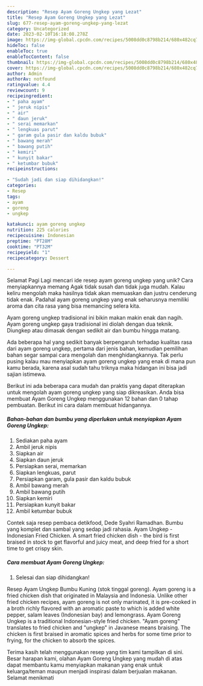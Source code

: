 ```yaml
---
description: "Resep Ayam Goreng Ungkep yang Lezat"
title: "Resep Ayam Goreng Ungkep yang Lezat"
slug: 677-resep-ayam-goreng-ungkep-yang-lezat
category: Uncategorized
date: 2023-02-10T16:18:08.278Z
image: https://img-global.cpcdn.com/recipes/5008dd0c8798b214/680x482cq70/ayam-goreng-ungkep-foto-resep-utama.jpg
hideToc: false
enableToc: true
enableTocContent: false
thumbnail: https://img-global.cpcdn.com/recipes/5008dd0c8798b214/680x482cq70/ayam-goreng-ungkep-foto-resep-utama.jpg
cover: https://img-global.cpcdn.com/recipes/5008dd0c8798b214/680x482cq70/ayam-goreng-ungkep-foto-resep-utama.jpg
author: Admin
authorAv: notfound
ratingvalue: 4.4
reviewcount: 9
recipeingredient:
- " paha ayam"
- " jeruk nipis"
- " air"
- " daun jeruk"
- " serai memarkan"
- " lengkuas parut"
- " garam gula pasir dan kaldu bubuk"
- " bawang merah"
- " bawang putih"
- " kemiri"
- " kunyit bakar"
- " ketumbar bubuk"
recipeinstructions:

- "Sudah jadi dan siap dihidangkan!"
categories:
- Resep
tags:
- ayam
- goreng
- ungkep

katakunci: ayam goreng ungkep 
nutrition: 225 calories
recipecuisine: Indonesian
preptime: "PT28M"
cooktime: "PT32M"
recipeyield: "1"
recipecategory: Dessert

---
```



Selamat Pagi Lagi mencari ide resep ayam goreng ungkep yang unik? Cara menyiapkannya memang Agak tidak susah dan tidak juga mudah. Kalau keliru mengolah maka hasilnya tidak akan memuaskan dan justru cenderung tidak enak. Padahal ayam goreng ungkep yang enak seharusnya memiliki aroma dan cita rasa yang bisa memancing selera kita.


Ayam goreng ungkep tradisional ini bikin makan makin enak dan nagih. Ayam goreng ungkep gaya tradisional ini diolah dengan dua teknik. Diungkep atau dimasak dengan sedikit air dan bumbu hingga matang.

Ada beberapa hal yang sedikit banyak berpengaruh terhadap kualitas rasa dari ayam goreng ungkep, pertama dari jenis bahan, kemudian pemilihan bahan segar sampai cara mengolah dan menghidangkannya. Tak perlu pusing kalau mau menyiapkan ayam goreng ungkep yang enak di mana pun kamu berada, karena asal sudah tahu triknya maka hidangan ini bisa jadi sajian istimewa.


Berikut ini ada beberapa cara mudah dan praktis yang dapat diterapkan untuk mengolah ayam goreng ungkep yang siap dikreasikan. Anda bisa membuat Ayam Goreng Ungkep menggunakan 12 bahan dan 0 tahap pembuatan. Berikut ini cara dalam membuat hidangannya.

<!--inarticleads1-->

##### Bahan-bahan dan bumbu yang diperlukan untuk menyiapkan Ayam Goreng Ungkep:

1. Sediakan  paha ayam
1. Ambil  jeruk nipis
1. Siapkan  air
1. Siapkan  daun jeruk
1. Persiapkan  serai, memarkan
1. Siapkan  lengkuas, parut
1. Persiapkan  garam, gula pasir dan kaldu bubuk
1. Ambil  bawang merah
1. Ambil  bawang putih
1. Siapkan  kemiri
1. Persiapkan  kunyit bakar
1. Ambil  ketumbar bubuk


Contek saja resep pembaca detikfood, Dede Syahri Ramadhan. Bumbu yang komplet dan sambal yang sedap jadi rahasia. Ayam Ungkep - Indonesian Fried Chicken. A smart fried chicken dish - the bird is first braised in stock to get flavorful and juicy meat, and deep fried for a short time to get crispy skin. 

<!--inarticleads2-->

##### Cara membuat Ayam Goreng Ungkep:


1. Selesai dan siap dihidangkan!

Resep Ayam Ungkep Bumbu Kuning (stok tinggal goreng). Ayam goreng is a fried chicken dish that originated in Malaysia and Indonesia. Unlike other fried chicken recipes, ayam goreng is not only marinated, it is pre-cooked in a broth richly flavored with an aromatic paste to which is added white pepper, salam leaves (Indonesian bay) and lemongrass. Ayam Goreng Ungkep is a traditional Indonesian-style fried chicken. &#34;Ayam goreng&#34; translates to fried chicken and &#34;ungkep&#34; in Javanese means braising. The chicken is first braised in aromatic spices and herbs for some time prior to frying, for the chicken to absorb the spices. 

Terima kasih telah menggunakan resep yang tim kami tampilkan di sini. Besar harapan kami, olahan Ayam Goreng Ungkep yang mudah di atas dapat membantu kamu menyiapkan makanan yang enak untuk keluarga/teman maupun menjadi inspirasi dalam berjualan makanan. Selamat menikmati
